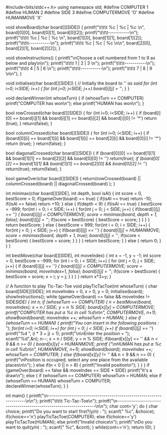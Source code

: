#include<bits/stdc++.h>
using namespace std;
#define COMPUTER 1
#define HUMAN 2
#define SIDE 3
#define COMPUTERMOVE 'O'
#define HUMANMOVE 'X'


void showBoard(char board[][SIDE]) {
    printf("\t\t\t %c | %c | %c \n", board[0][0], board[0][1], board[0][2]);
    printf("\t\t\t-----------\n");
    printf("\t\t\t %c | %c | %c \n", board[1][0], board[1][1], board[1][2]);
    printf("\t\t\t-----------\n");
    printf("\t\t\t %c | %c | %c \n\n", board[2][0], board[2][1], board[2][2]);
}

void showInstructions() {
    printf("\nChoose a cell numbered from 1 to 9 as below and play\n\n");
    printf("\t\t\t 1 | 2 | 3 \n");
    printf("\t\t\t-----------\n");
    printf("\t\t\t 4 | 5 | 6 \n");
    printf("\t\t\t-----------\n");
    printf("\t\t\t 7 | 8 | 9 \n\n");
}

void initialise(char board[][SIDE]) {
    // Initially the board to '*' as said
    for (int i=0; i<SIDE; i++) {
        for (int j=0; j<SIDE; j++)
        board[i][j] = '*';
    }
}

void declareWinner(int whoseTurn) {
    if (whoseTurn == COMPUTER)
        printf("COMPUTER has won\n");
    else
        printf("HUMAN has won\n");
}


bool rowCrossed(char board[][SIDE]) {
    for (int i=0; i<SIDE; i++) {
        if (board[i][0] == board[i][1] && board[i][1] == board[i][2] && board[i][0] != '*')
        return (true);
    }
    return(false);
}


bool columnCrossed(char board[][SIDE]) {
    for (int i=0; i<SIDE; i++) {
        if (board[0][i] == board[1][i] && board[1][i] == board[2][i] && board[0][i] != '*')
        return (true);
    }
    return(false);
}


bool diagonalCrossed(char board[][SIDE]) {
    if (board[0][0] == board[1][1] && board[1][1] == board[2][2] && board[0][0] != '*')
        return(true);
    if (board[0][2] == board[1][1] && board[1][1] == board[2][0] && board[0][2] != '*')
        return(true);
    return(false);
}


bool gameOver(char board[][SIDE]) {
    return(rowCrossed(board) || columnCrossed(board) || diagonalCrossed(board) );
}


int minimax(char board[][SIDE], int depth, bool isAl) {
    int score = 0, bestScore = 0;
    if(gameOver(board) == true) {
        if(isAl == true) 
            return -10;
        if(isAl == false)
            return +10;
    } else {
        if(depth < 9) {
            if(isAl == true) {
                bestScore = -999;
                for(int i = 0; i < SIDE; i++) {
                    for(int j = 0; j < SIDE; j++) {
                        if(board[i][j] == '*') {
                            board[i][j] = COMPUTERMOVE;
                            score = minimax(board, depth + 1, false);
                            board[i][j] = '*';
                            if(score > bestScore) {
                                bestScore = score;
                            }
                        }
                    }
                }
                return bestScore;
            } else {
                bestScore = 999;
                for(int i = 0; i < SIDE; i++) {
                    for(int j = 0; j < SIDE; j++) {
                        if(board[i][j] == '*') {
                            board[i][j] = HUMANMOVE;
                            score = minimax(board, depth + 1, true);
                            board[i][j] = '*';
                            if(score < bestScore) {
                                bestScore = score;
                            }
                        }
                    }
                }
                return bestScore;
            }
        } else {
            return 0;
        }
    }
}

int bestMove(char board[][SIDE], int moveIndex) {
    int x = -1, y = -1;
    int score = 0, bestScore = -999;
    for (int i = 0; i < SIDE; i++) {
        for (int j = 0; j < SIDE; j++) {
            if (board[i][j] == '*') {
                board[i][j] = COMPUTERMOVE;
                score = minimax(board, moveIndex+1, false);
                board[i][j] = '*';
                if(score > bestScore) {
                    bestScore = score;
                    x = i;
                    y = j;
                }
            }
        }
    }
    return x*3+y;
}

// A function to play Tic-Tac-Toe
void playTicTacToe(int whoseTurn) {
    char board[SIDE][SIDE];
    int moveIndex = 0, x = 0, y = 0;
    initialise(board);
    showInstructions();
    while (gameOver(board) == false && moveIndex != SIDE*SIDE) {
        int n;
        if (whoseTurn == COMPUTER) {
            n = bestMove(board, moveIndex);
            x = n / SIDE;
            y = n % SIDE;
            board[x][y] = COMPUTERMOVE;
            printf("COMPUTER has put a %c in cell %d\n\n", COMPUTERMOVE, n+1);
            showBoard(board);
            moveIndex ++;
            whoseTurn = HUMAN;
        } else if (whoseTurn == HUMAN) {
            printf("You can insert in the following positions : ");
            for(int i=0; i<SIDE; i++)
            for (int j = 0; j < SIDE; j++)
            if (board[i][j] == '*')
            printf("%d ", (i * 3 + j) + 1);
            printf("\n\nEnter the position = ");
            scanf("%d",&n);
            n--;
            x = n / SIDE;
            y = n % SIDE;
            if(board[x][y] == '*' && n < 9 && n >= 0) {
                board[x][y] = HUMANMOVE;
                printf ("\nHUMAN has put a %c in cell %d\n\n", HUMANMOVE, n+1);
                showBoard(board);
                moveIndex ++;
                whoseTurn = COMPUTER;
            } else if(board[x][y] != '*' && n < 9 && n >= 0) {
                printf("\nPosition is occupied, select any one place from the available places\n\n");
            } else if(n < 0 || n > 8) {
                printf("Invalid position\n");
            }
        }
    }
    if (gameOver(board) == false && moveIndex == SIDE * SIDE)
        printf("It's a draw\n");
    else {
        if (whoseTurn == COMPUTER)
            whoseTurn = HUMAN;
        else if (whoseTurn == HUMAN)
            whoseTurn = COMPUTER;
        declareWinner(whoseTurn);
    }
}


int main() {
    printf("\n-------------------------------------------------------------------\n\n");
    printf("\t\t\t Tic-Tac-Toe\n");
    printf("\n-------------------------------------------------------------------\n\n");
    char cont='y';
    do {
        char choice;
        printf("Do you want to start first?(y/n) : ");
        scanf(" %c", &choice);
        if(choice=='n')
            playTicTacToe(COMPUTER);
        else if(choice=='y')
            playTicTacToe(HUMAN);
        else
            printf("Invalid choice\n");
        printf("\nDo you want to quit(y/n) : ");
        scanf(" %c", &cont);
    } while(cont=='n');
    return (0);
}

